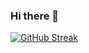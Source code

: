 ### Hi there 👋

[![GitHub Streak](https://streak-stats.demolab.com?user=Wellinton-A&theme=transparent&card_width=400&hide_total_contributions=true)](https://git.io/streak-stats)
